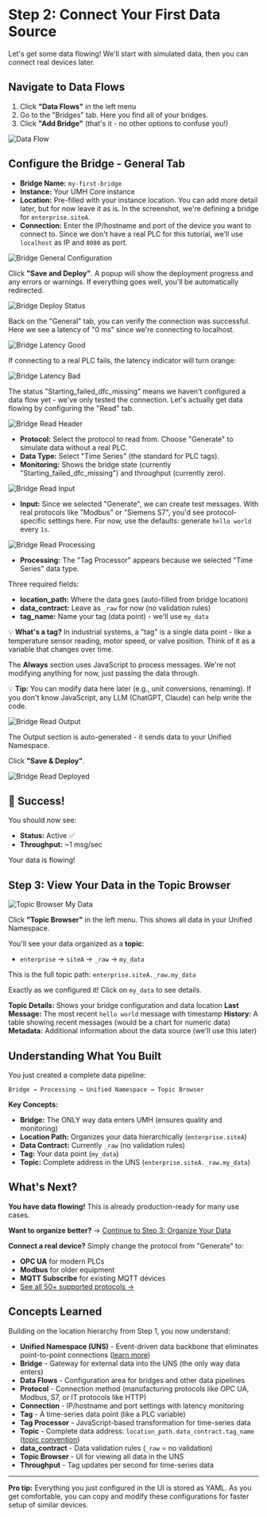 # Step 2: Connect Your First Data Source

Let's get some data flowing! We'll start with simulated data, then you can connect real devices later.

## Navigate to Data Flows

1. Click **"Data Flows"** in the left menu
2. Go to the "Bridges" tab. Here you find all of your bridges.
3. Click **"Add Bridge"** (that's it - no other options to confuse you!)

![Data Flow](./images/data-flow.png)

## Configure the Bridge - General Tab

- **Bridge Name:** `my-first-bridge`
- **Instance:** Your UMH Core instance
- **Location:** Pre-filled with your instance location. You can add more detail later, but for now leave it as is. In the screenshot, we're defining a bridge for `enterprise.siteA`.
- **Connection:** Enter the IP/hostname and port of the device you want to connect to. Since we don't have a real PLC for this tutorial, we'll use `localhost` as IP and `8080` as port.

![Bridge General Configuration](./images/bridge-general.png)

Click **"Save and Deploy"**. A popup will show the deployment progress and any errors or warnings. If everything goes well, you'll be automatically redirected.

![Bridge Deploy Status](./images/bridge-general-deploy.png)

Back on the "General" tab, you can verify the connection was successful. Here we see a latency of "0 ms" since we're connecting to localhost.

![Bridge Latency Good](./images/bridge-general-latency.png)

If connecting to a real PLC fails, the latency indicator will turn orange:

![Bridge Latency Bad](./images/bridge-general-latency-bad.png)

The status "Starting_failed_dfc_missing" means we haven't configured a data flow yet - we've only tested the connection. Let's actually get data flowing by configuring the "Read" tab.

![Bridge Read Header](./images/bridge-read-header.png)

- **Protocol:** Select the protocol to read from. Choose "Generate" to simulate data without a real PLC.
- **Data Type:** Select "Time Series" (the standard for PLC tags).
- **Monitoring:** Shows the bridge state (currently "Starting_failed_dfc_missing") and throughput (currently zero).

![Bridge Read Input](./images/bridge-read-input.png)

- **Input:** Since we selected "Generate", we can create test messages. With real protocols like "Modbus" or "Siemens S7", you'd see protocol-specific settings here. For now, use the defaults: generate `hello world` every `1s`.

![Bridge Read Processing](./images/bridge-read-processing.png)

- **Processing:** The "Tag Processor" appears because we selected "Time Series" data type.

Three required fields:
- **location_path:** Where the data goes (auto-filled from bridge location)
- **data_contract:** Leave as `_raw` for now (no validation rules)
- **tag_name:** Name your tag (data point) - we'll use `my_data`

💡 **What's a tag?** In industrial systems, a "tag" is a single data point - like a temperature sensor reading, motor speed, or valve position. Think of it as a variable that changes over time.

The **Always** section uses JavaScript to process messages. We're not modifying anything for now, just passing the data through.

💡 **Tip:** You can modify data here later (e.g., unit conversions, renaming). If you don't know JavaScript, any LLM (ChatGPT, Claude) can help write the code.

![Bridge Read Output](./images/bridge-read-output.png)

The Output section is auto-generated - it sends data to your Unified Namespace.

Click **"Save & Deploy"**.

![Bridge Read Deployed](./images/bridge-read-deployed.png)

## 🎉 Success!

You should now see:
- **Status:** Active ✅
- **Throughput:** ~1 msg/sec

Your data is flowing!

## Step 3: View Your Data in the Topic Browser

![Topic Browser My Data](./images/topic-browser-my_data.png)

Click **"Topic Browser"** in the left menu. This shows all data in your Unified Namespace.

You'll see your data organized as a **topic**:
- `enterprise` → `siteA` → `_raw` → `my_data`

This is the full topic path: `enterprise.siteA._raw.my_data`

Exactly as we configured it! Click on `my_data` to see details.

**Topic Details:** Shows your bridge configuration and data location
**Last Message:** The most recent `hello world` message with timestamp
**History:** A table showing recent messages (would be a chart for numeric data)
**Metadata:** Additional information about the data source (we'll use this later)

## Understanding What You Built

You just created a complete data pipeline:

```
Bridge → Processing → Unified Namespace → Topic Browser
```

**Key Concepts:**
- **Bridge:** The ONLY way data enters UMH (ensures quality and monitoring)
- **Location Path:** Organizes your data hierarchically (`enterprise.siteA`)
- **Data Contract:** Currently `_raw` (no validation rules)
- **Tag:** Your data point (`my_data`)
- **Topic:** Complete address in the UNS (`enterprise.siteA._raw.my_data`)

## What's Next?

**You have data flowing!** This is already production-ready for many use cases.

**Want to organize better?** → [Continue to Step 3: Organize Your Data](2-organize-data.md)

**Connect a real device?** Simply change the protocol from "Generate" to:
- **OPC UA** for modern PLCs
- **Modbus** for older equipment
- **MQTT Subscribe** for existing MQTT devices
- [See all 50+ supported protocols →](https://docs.umh.app/benthos-umh/input)

## Concepts Learned

Building on the location hierarchy from Step 1, you now understand:

- **Unified Namespace (UNS)** - Event-driven data backbone that eliminates point-to-point connections ([learn more](../usage/unified-namespace/README.md))
- **Bridge** - Gateway for external data into the UNS (the only way data enters)
- **Data Flows** - Configuration area for bridges and other data pipelines
- **Protocol** - Connection method (manufacturing protocols like OPC UA, Modbus, S7, or IT protocols like HTTP)
- **Connection** - IP/hostname and port settings with latency monitoring
- **Tag** - A time-series data point (like a PLC variable)
- **Tag Processor** - JavaScript-based transformation for time-series data
- **Topic** - Complete data address: `location_path.data_contract.tag_name` ([topic convention](../usage/unified-namespace/topic-convention.md))
- **data_contract** - Data validation rules (`_raw` = no validation)
- **Topic Browser** - UI for viewing all data in the UNS
- **Throughput** - Tag updates per second for time-series data

---

**Pro tip:** Everything you just configured in the UI is stored as YAML. As you get comfortable, you can copy and modify these configurations for faster setup of similar devices.

